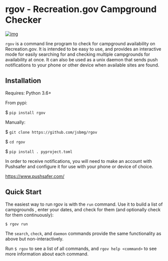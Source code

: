 

# rgov - Recreation.gov Campground Checker

[![img](https://img.shields.io/badge/License-GPL%20v3-blue.svg)](http://www.gnu.org/licenses/gpl-3.0)

`rgov` is a command line program to check for campground availability on Recreation.gov. It is intended to be easy to use, and provides an interactive mode for easily searching for and checking multiple campgrounds for availability at once. It can also be used as a unix daemon that sends push notifications to your phone or other device when available sites are found.  

## Installation

Requires: Python 3.6+

From pypi:

$ `pip install rgov`

Manually:

$ `git clone https://github.com/jsbmg/rgov`

$ `cd rgov`

$ `pip install . pyproject.toml`

In order to receive notifications, you will need to make an account with Pushsafer and configure it for use with your phone or device of choice. 

https://www.pushsafer.com/

## Quick Start

The easiest way to run rgov is with the `run` command. Use it to build a list of campgrounds , enter your dates, and check for them (and optionally check for them continuously):

`$ rgov run` 

The `search`, `check`, and `daemon` commands provide the same functionality as above but non-interactively.

Run `$ rgov` to see a list of all commands, and `rgov help <command>` to see more information about each command. 
